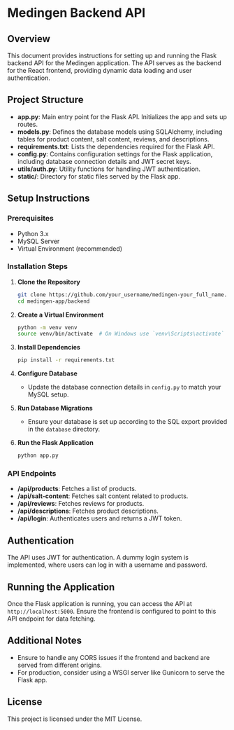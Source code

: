 # Medingen Backend API

## Overview
This document provides instructions for setting up and running the Flask backend API for the Medingen application. The API serves as the backend for the React frontend, providing dynamic data loading and user authentication.

## Project Structure
- **app.py**: Main entry point for the Flask API. Initializes the app and sets up routes.
- **models.py**: Defines the database models using SQLAlchemy, including tables for product content, salt content, reviews, and descriptions.
- **requirements.txt**: Lists the dependencies required for the Flask API.
- **config.py**: Contains configuration settings for the Flask application, including database connection details and JWT secret keys.
- **utils/auth.py**: Utility functions for handling JWT authentication.
- **static/**: Directory for static files served by the Flask app.

## Setup Instructions

### Prerequisites
- Python 3.x
- MySQL Server
- Virtual Environment (recommended)

### Installation Steps
1. **Clone the Repository**
   ```bash
   git clone https://github.com/your_username/medingen-your_full_name.git
   cd medingen-app/backend
   ```

2. **Create a Virtual Environment**
   ```bash
   python -m venv venv
   source venv/bin/activate  # On Windows use `venv\Scripts\activate`
   ```

3. **Install Dependencies**
   ```bash
   pip install -r requirements.txt
   ```

4. **Configure Database**
   - Update the database connection details in `config.py` to match your MySQL setup.

5. **Run Database Migrations**
   - Ensure your database is set up according to the SQL export provided in the `database` directory.

6. **Run the Flask Application**
   ```bash
   python app.py
   ```

### API Endpoints
- **/api/products**: Fetches a list of products.
- **/api/salt-content**: Fetches salt content related to products.
- **/api/reviews**: Fetches reviews for products.
- **/api/descriptions**: Fetches product descriptions.
- **/api/login**: Authenticates users and returns a JWT token.

## Authentication
The API uses JWT for authentication. A dummy login system is implemented, where users can log in with a username and password.

## Running the Application
Once the Flask application is running, you can access the API at `http://localhost:5000`. Ensure the frontend is configured to point to this API endpoint for data fetching.

## Additional Notes
- Ensure to handle any CORS issues if the frontend and backend are served from different origins.
- For production, consider using a WSGI server like Gunicorn to serve the Flask app.

## License
This project is licensed under the MIT License.